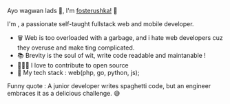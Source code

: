 Ayo wagwan lads 🤣, I'm [fosterushka!](https://github.com/fosterushka) 👋

I'm , a passionate self-taught fullstack web and mobile developer.

- 🗑️ Web is too overloaded with a garbage, and i hate web developers cuz they overuse and make ting complicated.
- 📚 Brevity is the soul of wit, write code readable and maintanable !
- 🧑🏻‍🔬 I love to contribute to open source
- 📙 My tech stack : web(php, go, python, js);

Funny quote : A junior developer writes spaghetti code, but an engineer embraces it as a delicious challenge. 😅
